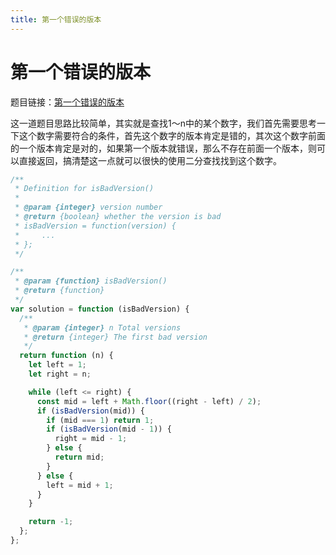 ```yaml
---
title: 第一个错误的版本
---
```


# 第一个错误的版本

题目链接：[第一个错误的版本](https://leetcode-cn.com/problems/first-bad-version/)

这一道题目思路比较简单，其实就是查找1～n中的某个数字，我们首先需要思考一下这个数字需要符合的条件，首先这个数字的版本肯定是错的，其次这个数字前面的一个版本肯定是对的，如果第一个版本就错误，那么不存在前面一个版本，则可以直接返回，搞清楚这一点就可以很快的使用二分查找找到这个数字。

```js
/**
 * Definition for isBadVersion()
 *
 * @param {integer} version number
 * @return {boolean} whether the version is bad
 * isBadVersion = function(version) {
 *     ...
 * };
 */

/**
 * @param {function} isBadVersion()
 * @return {function}
 */
var solution = function (isBadVersion) {
  /**
   * @param {integer} n Total versions
   * @return {integer} The first bad version
   */
  return function (n) {
    let left = 1;
    let right = n;

    while (left <= right) {
      const mid = left + Math.floor((right - left) / 2);
      if (isBadVersion(mid)) {
        if (mid === 1) return 1;
        if (isBadVersion(mid - 1)) {
          right = mid - 1;
        } else {
          return mid;
        }
      } else {
        left = mid + 1;
      }
    }

    return -1;
  };
};
```